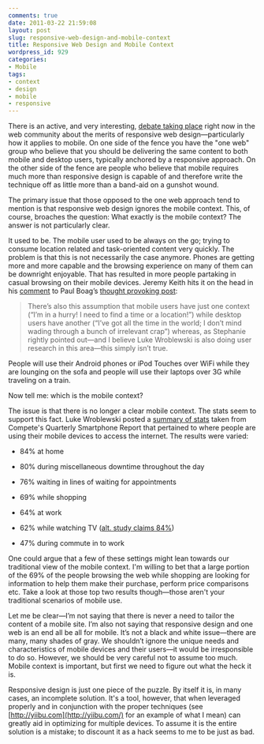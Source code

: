 ```yaml
---
comments: true
date: 2011-03-22 21:59:08
layout: post
slug: responsive-web-design-and-mobile-context
title: Responsive Web Design and Mobile Context
wordpress_id: 929
categories:
- Mobile
tags:
- context
- design
- mobile
- responsive
---
```


There is an active, and very interesting, [debate taking place](http://www.exquisitetweets.com/tweets?eids=dR6wXjrv65.dR6YYAu7Cm.dR7oQ95r5M.dR7yZQsXu0.dR7NiPOQGi.dR8TeHh3w4.dR9ayzvWp2.dR9Uf09S4i.dSalFlmuA0.dR7SeLIjFB) right now in the web community about the merits of responsive web design—particularly how it applies to mobile. On one side of the fence you have the "one web" group who believe that you should be delivering the same content to both mobile and desktop users, typically anchored by a responsive approach.  On the other side of the fence are people who believe that mobile requires much more than responsive design is capable of and therefore write the technique off as little more than a band-aid on a gunshot wound.

The primary issue that those opposed to the one web approach tend to mention is that responsive web design ignores the mobile context. This, of course, broaches the question: What exactly is the mobile context? The answer is not particularly clear.

It used to be. The mobile user used to be always on the go; trying to consume location related and task-oriented content very quickly. The problem is that this is not necessarily the case anymore. Phones are getting more and more capable and the browsing experience on many of them can be downright enjoyable. That has resulted in more people partaking in casual browsing on their mobile devices. Jeremy Keith hits it on the head in his [comment](http://boagworld.com/technology/making-mobile-mistakes/#div-comment-29786) to Paul Boag’s [thought provoking post](http://boagworld.com/technology/making-mobile-mistakes/):


> There’s also this assumption that mobile users have just one context (“I’m in a hurry! I need to find a time or a location!”) while desktop users have another (“I’ve got all the time in the world; I don’t mind wading through a bunch of irrelevant crap”) whereas, as Stephanie rightly pointed out—and I believe Luke Wroblewski is also doing user research in this area—this simply isn’t true.

People will use their Android phones or iPod Touches over WiFi while they are lounging on the sofa and people will use their laptops over 3G while traveling on a train.

Now tell me: which is the mobile context?


The issue is that there is no longer a clear mobile context. The stats seem to support this fact. Luke Wroblewski posted a [summary of stats](http://www.lukew.com/ff/entry.asp?1263) taken from Compete's Quarterly Smartphone Report that pertained to where people are using their mobile devices to access the internet. The results were varied:



	
  * 84% at home

	
  * 80% during miscellaneous downtime throughout the day

	
  * 76% waiting in lines of waiting for appointments

	
  * 69% while shopping

	
  * 64% at work

	
  * 62% while watching TV ([alt. study claims 84%](http://www.readwriteweb.com/archives/yahoo_86_use_mobile_devices_while_watching_tv.php))

	
  * 47% during commute in to work


One could argue that a few of these settings might lean towards our traditional view of the mobile context. I'm willing to bet that a large portion of the 69% of the people browsing the web while shopping are looking for information to help them make their purchase, perform price comparisons etc. Take a look at those top two results though—those aren't your traditional scenarios of mobile use.

Let me be clear—I’m not saying that there is never a need to tailor the content of a mobile site. I’m also not saying that responsive design and one web is an end all be all for mobile. It’s not a black and white issue—there are many, many shades of gray. We shouldn’t ignore the unique needs and characteristics of mobile devices and their users—it would be irresponsible to do so. However, we should be very careful not to assume too much. Mobile context is important, but first we need to figure out what the heck it is.

Responsive design is just one piece of the puzzle. By itself it is, in many cases, an incomplete solution. It's a tool, however, that when leveraged properly and in conjunction with the proper techniques (see [http://yiibu.com](http://yiibu.com/) for an example of what I mean) can greatly aid in optimizing for multiple devices. To assume it is the entire solution is a mistake; to discount it as a hack seems to me to be just as bad.
